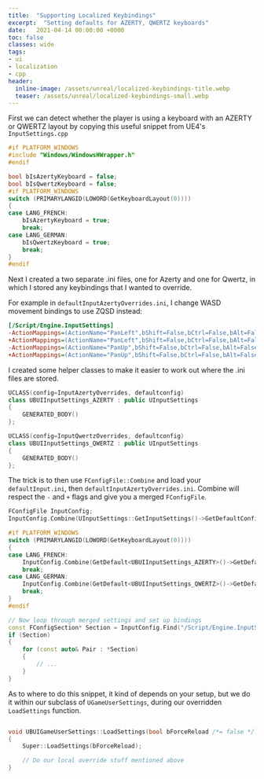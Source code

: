 ```yaml
---
title:  "Supporting Localized Keybindings"
excerpt:  "Setting defaults for AZERTY, QWERTZ keyboards"
date:   2021-04-14 00:00:00 +0000
toc: false
classes: wide
tags:
- ui
- localization
- cpp
header:
  inline-image: /assets/unreal/localized-keybindings-title.webp
  teaser: /assets/unreal/localized-keybindings-small.webp
---
```



First we can detect whether the player is using a keyboard with an AZERTY or QWERTZ layout by copying this useful snippet from UE4's `InputSettings.cpp` 

```cpp
#if PLATFORM_WINDOWS
#include "Windows/WindowsHWrapper.h"
#endif

bool bIsAzertyKeyboard = false;
bool bIsQwertzKeyboard = false;
#if PLATFORM_WINDOWS
switch (PRIMARYLANGID(LOWORD(GetKeyboardLayout(0))))
{
case LANG_FRENCH:
	bIsAzertyKeyboard = true;
	break;
case LANG_GERMAN:
	bIsQwertzKeyboard = true;
	break;
}
#endif
```

Next I created a two separate .ini files, one for Azerty and one for Qwertz, in which I stored any keybindings that I wanted to override.

For example in `defaultInputAzertyOverrides.ini`, I change WASD movement
bindings to use ZQSD instead:

```ini
[/Script/Engine.InputSettings]
-ActionMappings=(ActionName="PanLeft",bShift=False,bCtrl=False,bAlt=False,bCmd=False,Key=A)
+ActionMappings=(ActionName="PanLeft",bShift=False,bCtrl=False,bAlt=False,bCmd=False,Key=Q)
-ActionMappings=(ActionName="PanUp",bShift=False,bCtrl=False,bAlt=False,bCmd=False,Key=W)
+ActionMappings=(ActionName="PanUp",bShift=False,bCtrl=False,bAlt=False,bCmd=False,Key=Z)
```

I created some helper classes to make it easier to work out where the .ini
files are stored.

```cpp
UCLASS(config=InputAzertyOverrides, defaultconfig)
class UBUIInputSettings_AZERTY : public UInputSettings
{
	GENERATED_BODY()
};

UCLASS(config=InputQwertzOverrides, defaultconfig)
class UBUIInputSettings_QWERTZ : public UInputSettings
{
	GENERATED_BODY()
};
```

The trick is to then use `FConfigFile::Combine` and load your
`defaultInput.ini`, then `defaultInputAzertyOverrides.ini`.  Combine will
respect the `-` and `+` flags and give you a merged `FConfigFile`.

```cpp
FConfigFile InputConfig;
InputConfig.Combine(UInputSettings::GetInputSettings()->GetDefaultConfigFilename());

#if PLATFORM_WINDOWS
switch (PRIMARYLANGID(LOWORD(GetKeyboardLayout(0))))
{
case LANG_FRENCH:
	InputConfig.Combine(GetDefault<UBUIInputSettings_AZERTY>()->GetDefaultConfigFilename());
	break;
case LANG_GERMAN:
	InputConfig.Combine(GetDefault<UBUIInputSettings_QWERTZ>()->GetDefaultConfigFilename());
	break;
}
#endif

// Now loop through merged settings and set up bindings
const FConfigSection* Section = InputConfig.Find("/Script/Engine.InputSettings");
if (Section)
{
	for (const auto& Pair : *Section)
	{
		// ...
	}
}
```

As to where to do this snippet, it kind of depends on your setup, but we do it
within our subclass of `UGameUserSettings`, during our overridden `LoadSettings`
function.

```cpp

void UBUIGameUserSettings::LoadSettings(bool bForceReload /*= false */)
{
	Super::LoadSettings(bForceReload);

	// Do our local override stuff mentioned above
}
```
